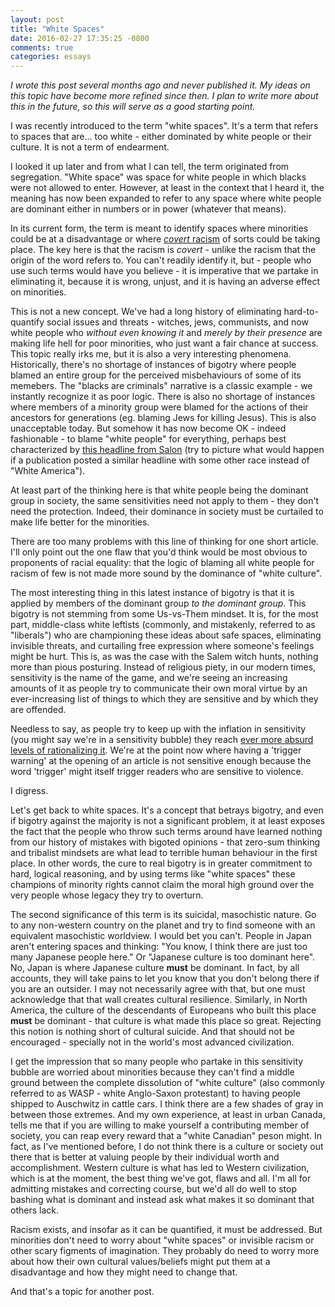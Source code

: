 ```yaml
---
layout: post
title: "White Spaces"
date: 2016-02-27 17:35:25 -0800
comments: true
categories: essays
---
```


*I wrote this post several months ago and never published it. My ideas on this topic have become more refined since then. I plan to write more about this in the future, so this will serve as a good starting point.*

I was recently introduced to the term "white spaces".  It's a term that refers to spaces that are... too white - either dominated by white people or their culture. It is not a term of endearment. 

<!-- More -->

I looked it up later and from what I can tell, the term originated from segregation. "White space" was space for white people in which blacks were not allowed to enter. However, at least in the context that I heard it, the meaning has now been expanded to refer to any space where white people are dominant either in numbers or in power (whatever that means). 

In its current form, the term is meant to identify spaces where minorities could be at a disadvantage or where [*covert* racism](http://hirad.ca/blog/2015/05/17/microaggression/) of sorts could be taking place. The key here is that the racism is *covert* - unlike the racism that the origin of the word refers to. You can't readily identify it, but - people who use such terms would have you believe - it is imperative that we partake in eliminating it, because it is wrong, unjust, and it is having an adverse effect on minorities.

This is not a new concept. We've had a long history of eliminating hard-to-quantify social issues and threats - witches, jews, communists, and now white people who *without even knowing it* and *merely by their presence* are making life hell for poor minorities, who just want a fair chance at success. This topic really irks me, but it is also a very interesting phenomena. Historically, there's no shortage of instances of bigotry where people blamed an entire group for the perceived misbehaviours of some of its memebers. The "blacks are criminals" narrative is a classic example - we instantly recognize it as poor logic. There is also no shortage of instances where members of a minority group were blamed for the actions of their ancestors for generations (eg. blaming Jews for killing Jesus). This is also unacceptable today. But somehow it has now become OK - indeed fashionable - to blame "white people" for everything, perhaps best characterized by [this headline from Salon](http://www.salon.com/2015/06/18/charleston_church_massacre_the_violence_white_america_must_answer_for/) (try to picture what would happen if a publication posted a similar headline with some other race instead of "White America").

At least part of the thinking here is that white people being the dominant group in society, the same sensitivities need not apply to them - they don't need the protection. Indeed, their dominance in society must be curtailed to make life better for the minorities. 

There are too many problems with this line of thinking for one short article. I'll only point out the one flaw that you'd think would be most obvious to proponents of racial equality: that the logic of blaming all white people for racism of few is not made more sound by the dominance of "white culture". 

The most interesting thing in this latest instance of bigotry is that it is applied by members of the dominant group *to the dominant group*. This bigotry is not stemming from some Us-vs-Them mindset. It is, for the most part, middle-class white leftists (commonly, and mistakenly, referred to as "liberals") who are championing these ideas about safe spaces, eliminating invisible threats, and curtailing free expression where someone's feelings might be hurt. This is, as was the case with the Salem witch hunts, nothing more than pious posturing. Instead of religious piety, in our modern times, sensitivity is the name of the game, and we're seeing an increasing amounts of it as people try to communicate their own moral virtue by an ever-increasing list of things to which they are sensitive and by which they are offended. 

Needless to say, as people try to keep up with the inflation in sensitivity (you might say we're in a sensitivity bubble) they reach [ever more absurd levels of rationalizing it](http://www.nytimes.com/2015/10/25/magazine/the-strange-case-of-anna-stubblefield.html?_r=0). We're at the point now where having a 'trigger warning' at the opening of an article is not sensitive enough because the word 'trigger' might itself trigger readers who are sensitive to violence.

I digress.

Let's get back to white spaces. It's a concept that betrays bigotry, and even if bigotry against the majority is not a significant problem, it at least exposes the fact that the people who throw such terms around have learned nothing from our history of mistakes with bigoted opinions - that zero-sum thinking and tribalist mindsets are what lead to terrible human behaviour in the first place. In other words, the cure to real bigotry is in greater commitment to hard, logical reasoning, and by using terms like "white spaces" these champions of minority rights cannot claim the moral high ground over the very people whose legacy they try to overturn.

The second significance of this term is its suicidal, masochistic nature. Go to any non-western country on the planet and try to find someone with an equivalent masochistic worldview. I would bet you can't. People in Japan aren't entering spaces and thinking: "You know, I think there are just too many Japanese people here." Or "Japanese culture is too dominant here". No, Japan is where Japanese culture **must** be dominant. In fact, by all accounts, they will take pains to let you know that you don't belong there if you are an outsider. I may not necessarily agree with that, but one must acknowledge that that wall creates cultural resilience. Similarly, in North America, the culture of the descendants of Europeans who built this place **must** be dominant - that culture is what made this place so great. Rejecting this notion is nothing short of cultural suicide. And that should not be encouraged - specially not in the world's most advanced civilization.

I get the impression that so many people who partake in this sensitivity bubble are worried about minorities because they can't find a middle ground between the complete dissolution of "white culture" (also commonly referred to as WASP - white Anglo-Saxon protestant) to having people shipped to Auschwitz in cattle cars. I think there are a few shades of gray in between those extremes. And my own experience, at least in urban Canada, tells me that if you are willing to make yourself a contributing member of society, you can reap every reward that a "white Canadian" peson might. In fact, as I've mentioned before, I do not think there is a culture or society out there that is better at valuing people by their individual worth and accomplishment. Western culture is what has led to Western civilization, which is at the moment, the best thing we've got, flaws and all. I'm all for admitting mistakes and correcting course, but we'd all do well to stop bashing what is dominant and instead ask what makes it so dominant that others lack.

Racism exists, and insofar as it can be quantified, it must be addressed. But minorities don't need to worry about "white spaces" or invisible racism or other scary figments of imagination.  They probably do need to worry more about how their own cultural values/beliefs might put them at a disadvantage and how they might need to change that. 

And that's a topic for another post.